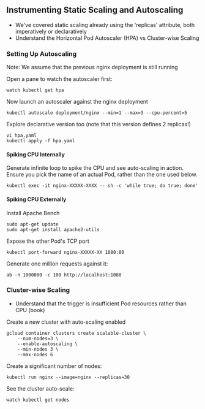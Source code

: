 ## Instrumenting Static Scaling and Autoscaling

* We've covered static scaling already using the 'replicas' attribute, both imperatively or declaratively
* Understand the Horizontal Pod Autoscaler (HPA) vs Cluster-wise Scaling

### Setting Up Autoscaling

Note: We assume that the previous nginx deployment is still running

Open a pane to watch the autoscaler first:

```
watch kubectl get hpa
```

Now launch an autoscaler against the nginx deployment

```
kubectl autoscale deployment/nginx --min=1 --max=3 --cpu-percent=5
```

Explore declarative version too (note that this version defines 2 replicas!)

```
vi hpa.yaml
kubectl apply -f hpa.yaml
```

#### Spiking CPU Internally

Generate infinite loop to spike the CPU and see auto-scaling in action. Ensure you pick the name of an actual Pod, rather than the one used below.

```
kubectl exec -it nginx-XXXXX-XXXX -- sh -c 'while true; do true; done'
```

#### Spiking CPU Externally

Install Apache Bench

```
sudo apt-get update
sudo apt-get install apache2-utils
```

Expose the other Pod's TCP port

```
kubectl port-forward nginx-XXXXX-XX 1080:80
```

Generate one million requests against it:

```
ab -n 1000000 -c 100 http://localhost:1080
```

### Cluster-wise Scaling

* Understand that the trigger is insufficient Pod resources rather than CPU (book)

Create a new cluster with auto-scaling enabled

```
gcloud container clusters create scalable-cluster \
    --num-nodes=3 \ 
    --enable-autoscaling \
    --min-nodes 3 \ 
    --max-nodes 6
```

Create a significant number of nodes:

```
kubectl run nginx --image=nginx --replicas=30
```

See the cluster auto-scale:

```
watch kubectl get nodes
```


















